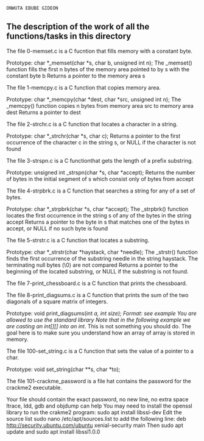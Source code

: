 ```
ONWUTA EBUBE GIDEON
```
## The description of the work of all the functions/tasks in this directory


The file 0-memset.c is a C fucntion that fills memory with a constant byte.

Prototype: char *_memset(char *s, char b, unsigned int n);
The _memset() function fills the first n bytes of the memory area pointed to by s with the constant byte b
Returns a pointer to the memory area s

The file 1-memcpy.c is a C function that copies memory area.

Prototype: char *_memcpy(char *dest, char *src, unsigned int n);
The _memcpy() function copies n bytes from memory area src to memory area dest
Returns a pointer to dest

The file 2-strchr.c is a C function that locates a character in a string.

Prototype: char *_strchr(char *s, char c);
Returns a pointer to the first occurrence of the character c in the string s, or NULL if the character is not found

The file 3-strspn.c is a C functionthat gets the length of a prefix substring.

Prototype: unsigned int _strspn(char *s, char *accept);
Returns the number of bytes in the initial segment of s which consist only of bytes from accept

The file 4-strpbrk.c is a C function that searches a string for any of a set of bytes.

Prototype: char *_strpbrk(char *s, char *accept);
The _strpbrk() function locates the first occurrence in the string s of any of the bytes in the string accept
Returns a pointer to the byte in s that matches one of the bytes in accept, or NULL if no such byte is found

The file 5-strstr.c is a C function that locates a substring.

Prototype: char *_strstr(char *haystack, char *needle);
The _strstr() function finds the first occurrence of the substring needle in the string haystack. The terminating null bytes (\0) are not compared
Returns a pointer to the beginning of the located substring, or NULL if the substring is not found.

The file 7-print_chessboard.c is a C function that prints the chessboard.

The file 8-print_diagsums.c is a C function that prints the sum of the two diagonals of a square matrix of integers.

Prototype: void print_diagsums(int *a, int size);
Format: see example
You are allowed to use the standard library
Note that in the following example we are casting an int[][] into an int*. This is not something you should do. The goal here is to make sure you understand how an array of array is stored in memory.

The file 100-set_string.c is a C function that sets the value of a pointer to a char.

Prototype: void set_string(char **s, char *to);

The file 101-crackme_password is a file hat contains the password for the crackme2 executable.

Your file should contain the exact password, no new line, no extra space
ltrace, ldd, gdb and objdump can help
You may need to install the openssl library to run the crakme2 program: sudo apt install libssl-dev
Edit the source list sudo nano /etc/apt/sources.list to add the following line: deb http://security.ubuntu.com/ubuntu xenial-security main Then sudo apt update and sudo apt install libssl1.0.0

